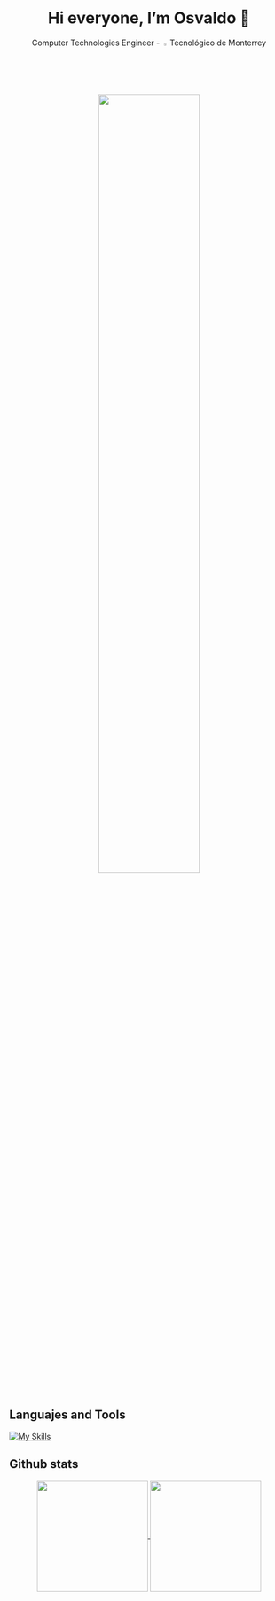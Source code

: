 <h1 align="center">Hi everyone, I’m Osvaldo 👋</h1>
<p align="center"> Computer Technologies Engineer - <img width="2%" src="https://javier.rodriguez.org.mx/itesm/2014/simbolo-tec-white.webp"> Tecnológico de Monterrey </p>

<div align="center">
  <img width="60%" src="https://i.pinimg.com/originals/18/83/de/1883de5bfee36b043b973bef00c561e0.gif" />
</div>

## Languajes and Tools
[![My Skills](https://skillicons.dev/icons?i=androidstudio,arch,astro,bash,blender,cs,css,electron,express,figma,firebase,git,html,kotlin,linux,md,mongodb,mysql,nodejs,notion,npm,pnpm,postman,py,react,tailwind,unity,vite,vscode)](https://skillicons.dev)

## Github stats
<div align="center">
  <a href="https://github.com/anuraghazra/github-readme-stats">
    <img height=200 align="center" src="https://github-readme-stats-osvaldevs-projects-9c11aa9e.vercel.app/api?username=OsvalDev&show_icons=true&theme=dracula&rank_icon=github" />
  </a>
  <a href="https://github.com/anuraghazra/convoychat">
    <img height=200 align="center" src="https://github-readme-stats-osvaldevs-projects-9c11aa9e.vercel.app/api/top-langs?username=OsvalDev&layout=compact&langs_count=8&card_width=320&theme=dracula&hide=Jupyter%20Notebook" />
  </a>
</div>

<!---
OsvalDev/OsvalDev is a ✨ special ✨ repository because its `README.md` (this file) appears on your GitHub profile.
You can click the Preview link to take a look at your changes.
--->
